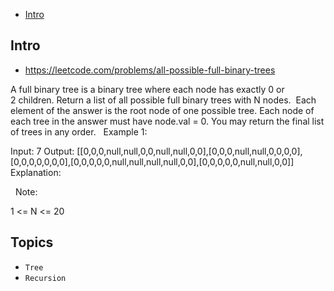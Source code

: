 - [Intro](#intro)

## Intro

- https://leetcode.com/problems/all-possible-full-binary-trees

A full binary tree is a binary tree where each node has exactly 0 or 2 children.
Return a list of all possible full binary trees with N nodes.  Each element of the answer is the root node of one possible tree.
Each node of each tree in the answer must have node.val = 0.
You may return the final list of trees in any order.
 
Example 1:

Input: 7
Output: [[0,0,0,null,null,0,0,null,null,0,0],[0,0,0,null,null,0,0,0,0],[0,0,0,0,0,0,0],[0,0,0,0,0,null,null,null,null,0,0],[0,0,0,0,0,null,null,0,0]]
Explanation:


 
Note:

1 <= N <= 20



## Topics

- `Tree`
- `Recursion`


